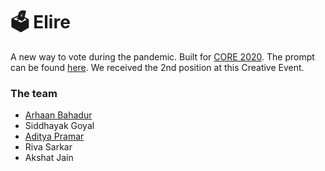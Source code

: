 # 🗳 Elire

A new way to vote during the pandemic. Built for [CORE 2020](https://coreisus.co). The prompt can be found [here](https://docs.google.com/document/d/1PmqY2aFI7BcuzOZFWkOwQ_uGY7ggyULpVJnQnDj5EP4/edit). We received the 2nd position at this Creative Event.

### The team

- [Arhaan Bahadur](https://arhaanb.co)
- Siddhayak Goyal
- [Aditya Pramar](https://aditya-pramar.herokuapp.com)
- Riva Sarkar
- Akshat Jain
